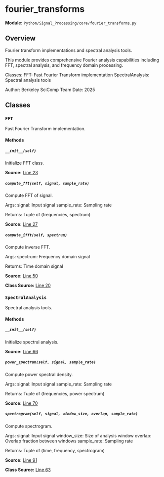 # fourier_transforms

**Module:** `Python/Signal_Processing/core/fourier_transforms.py`

## Overview

Fourier transform implementations and spectral analysis tools.

This module provides comprehensive Fourier analysis capabilities including
FFT, spectral analysis, and frequency domain processing.

Classes:
FFT: Fast Fourier Transform implementation
SpectralAnalysis: Spectral analysis tools

Author: Berkeley SciComp Team
Date: 2025

## Classes

### `FFT`

Fast Fourier Transform implementation.

#### Methods

##### `__init__(self)`

Initialize FFT class.

**Source:** [Line 23](Python/Signal_Processing/core/fourier_transforms.py#L23)

##### `compute_fft(self, signal, sample_rate)`

Compute FFT of signal.

Args:
signal: Input signal
sample_rate: Sampling rate

Returns:
Tuple of (frequencies, spectrum)

**Source:** [Line 27](Python/Signal_Processing/core/fourier_transforms.py#L27)

##### `compute_ifft(self, spectrum)`

Compute inverse FFT.

Args:
spectrum: Frequency domain signal

Returns:
Time domain signal

**Source:** [Line 50](Python/Signal_Processing/core/fourier_transforms.py#L50)

**Class Source:** [Line 20](Python/Signal_Processing/core/fourier_transforms.py#L20)

### `SpectralAnalysis`

Spectral analysis tools.

#### Methods

##### `__init__(self)`

Initialize spectral analysis.

**Source:** [Line 66](Python/Signal_Processing/core/fourier_transforms.py#L66)

##### `power_spectrum(self, signal, sample_rate)`

Compute power spectral density.

Args:
signal: Input signal
sample_rate: Sampling rate

Returns:
Tuple of (frequencies, power spectrum)

**Source:** [Line 70](Python/Signal_Processing/core/fourier_transforms.py#L70)

##### `spectrogram(self, signal, window_size, overlap, sample_rate)`

Compute spectrogram.

Args:
signal: Input signal
window_size: Size of analysis window
overlap: Overlap fraction between windows
sample_rate: Sampling rate

Returns:
Tuple of (time, frequency, spectrogram)

**Source:** [Line 91](Python/Signal_Processing/core/fourier_transforms.py#L91)

**Class Source:** [Line 63](Python/Signal_Processing/core/fourier_transforms.py#L63)
